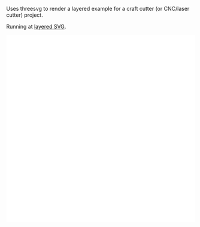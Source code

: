 Uses threesvg to render a layered example for a craft cutter (or CNC/laser cutter) project.

Running at [layered SVG](https://threesvg.tracygardner.repl.co).

![Preview](layered-craft-render.png)

